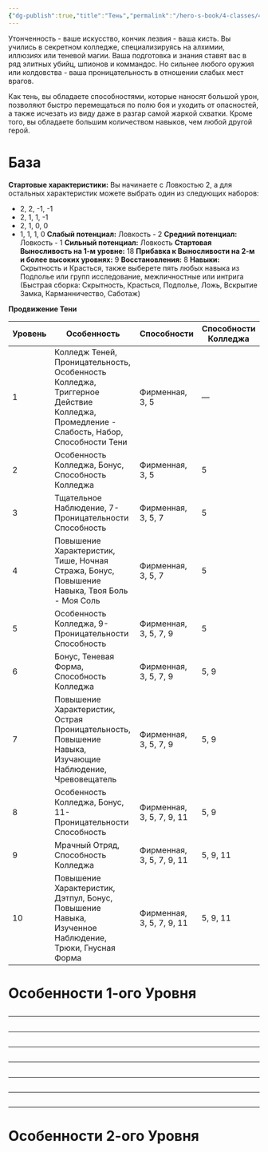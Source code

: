 ```yaml
---
{"dg-publish":true,"title":"Тень","permalink":"/hero-s-book/4-classes/4-5-shadow/","dgPassFrontmatter":true}
---
```


Утонченность - ваше искусство, кончик лезвия - ваша кисть. Вы учились в секретном колледже, специализируясь на алхимии, иллюзиях или теневой магии. Ваша подготовка и знания ставят вас в ряд элитных убийц, шпионов и коммандос. Но сильнее любого оружия или колдовства - ваша проницательность в отношении слабых мест врагов. 

Как тень, вы обладаете способностями, которые наносят большой урон, позволяют быстро перемещаться по полю боя и уходить от опасностей, а также исчезать из виду даже в разгар самой жаркой схватки. Кроме того, вы обладаете большим количеством навыков, чем любой другой герой.
# База
**Стартовые характеристики:** Вы начинаете с Ловкостью 2, а для остальных характеристик можете выбрать один из следующих наборов: 
- 2, 2, -1, -1 
- 2, 1, 1, -1
- 2, 1, 0, 0
- 1, 1, 1, 0
**Слабый потенциал:** Ловкость - 2
**Средний потенциал:** Ловкость - 1
**Сильный потенциал:** Ловкость
**Стартовая Выносливость на 1-м уровне:** 18
**Прибавка к Выносливости на 2-м и более высоких уровнях:** 9
**Восстановления:** 8
**Навыки:** Скрытность и Красться, также выберете пять любых навыка из Подполье или групп исследование, межличностные или интрига (Быстрая сборка: Скрытность, Красться, Подполье, Ложь, Вскрытие Замка, Карманничество, Саботаж)

**Продвижение Тени**

| Уровень | Особенность                                                                                                                                  | Способности               | Способности Колледжа |
| ------- | -------------------------------------------------------------------------------------------------------------------------------------------- | ------------------------- | -------------------- |
| 1       | Колледж Теней, Проницательность, Особенность Колледжа, <br>Триггерное Действие Колледжа, Промедление - Слабость, Набор, <br>Способности Тени | Фирменная, 3, 5           | —                    |
| 2       | Особенность Колледжа, Бонус,  Способность Колледжа                                                                                           | Фирменная, 3, 5           | 5                    |
| 3       | Тщательное Наблюдение, 7-Проницательности Способность                                                                                        | Фирменная, 3, 5, 7        | 5                    |
| 4       | Повышение Характеристик, Тише, Ночная Стража, Бонус,<br>Повышение Навыка, Твоя Боль - Моя Соль                                               | Фирменная, 3, 5, 7        | 5                    |
| 5       | Особенность Колледжа, 9-Проницательности Способность                                                                                         | Фирменная, 3, 5, 7, 9     | 5                    |
| 6       | Бонус, Теневая Форма, Способность Колледжа                                                                                                   | Фирменная, 3, 5, 7, 9     | 5, 9                 |
| 7       | Повышение Характеристик, Острая Проницательность,<br>Повышение Навыка, Изучающие Наблюдение, Чревовещатель                                   | Фирменная, 3, 5, 7, 9     | 5, 9                 |
| 8       | Особенность Колледжа, Бонус, 11-Проницательности Способность                                                                                 | Фирменная, 3, 5, 7, 9, 11 | 5, 9                 |
| 9       | Мрачный Отряд, Способность Колледжа                                                                                                          | Фирменная, 3, 5, 7, 9, 11 | 5, 9, 11             |
| 10      | Повышение Характеристик, Дэтпул, Бонус, Повышение Навыка, <br>Изученное Наблюдение, Трюки, Гнусная Форма                                     | Фирменная, 3, 5, 7, 9, 11 | 5, 9, 11             |

# Особенности 1-ого Уровня
##
---
##
---
###
###
##
---
###
###
###
###
##
---
##
---
##
---
##
---
###
###
####
####

# Особенности 2-ого Уровня
